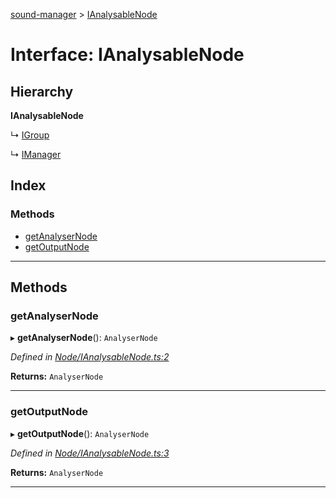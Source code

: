 [sound-manager](../README.md) > [IAnalysableNode](../interfaces/ianalysablenode.md)

# Interface: IAnalysableNode

## Hierarchy

**IAnalysableNode**

↳  [IGroup](igroup.md)

↳  [IManager](imanager.md)

## Index

### Methods

* [getAnalyserNode](ianalysablenode.md#getanalysernode)
* [getOutputNode](ianalysablenode.md#getoutputnode)

---

## Methods

<a id="getanalysernode"></a>

###  getAnalyserNode

▸ **getAnalyserNode**(): `AnalyserNode`

*Defined in [Node/IAnalysableNode.ts:2](https://github.com/furkleindustries/sound-manager/blob/087d8cb/src/Node/IAnalysableNode.ts#L2)*

**Returns:** `AnalyserNode`

___
<a id="getoutputnode"></a>

###  getOutputNode

▸ **getOutputNode**(): `AnalyserNode`

*Defined in [Node/IAnalysableNode.ts:3](https://github.com/furkleindustries/sound-manager/blob/087d8cb/src/Node/IAnalysableNode.ts#L3)*

**Returns:** `AnalyserNode`

___

